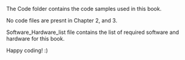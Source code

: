 The Code folder contains the code samples used in this book.
 
No code files are presnt in Chapter 2, and 3.

Software_Hardware_list file contains the list of required software and hardware for this book.

Happy coding! :)

